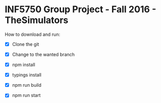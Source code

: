 INF5750 Group Project - Fall 2016 - TheSimulators
========================

How to download and run:

-	[x] Clone the git

-	[x] Change to the wanted branch

-	[x] npm install

-	[x] typings install

-	[x] npm run build

-	[x] npm run start
